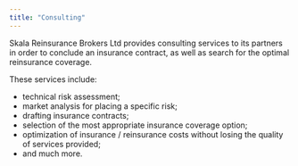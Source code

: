 ```yaml
---
title: "Consulting"
---
```


Skala Reinsurance Brokers Ltd provides consulting services to its partners in order to conclude
an insurance contract, as well as search for the optimal reinsurance coverage.

These services include:
* technical risk assessment;
* market analysis for placing a specific risk;
* drafting insurance contracts;
* selection of the most appropriate insurance coverage option;
* optimization of insurance / reinsurance costs without losing the quality of services provided;
* and much more.